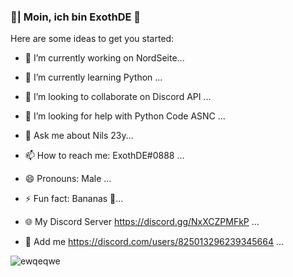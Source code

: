 ### 🤠| Moin, ich bin ExothDE 👋
Here are some ideas to get you started:

- 🔭 I’m currently working on NordSeite...
- 🌱 I’m currently learning Python ...
- 👯 I’m looking to collaborate on Discord API ...
- 🤔 I’m looking for help with Python Code ASNC ...
- 💬 Ask me about Nils 23y...
- 📫 How to reach me: ExothDE#0888 ...
- 😄 Pronouns: Male ...
- ⚡ Fun fact: Bananas 🤣...
- 🌐 My Discord Server https://discord.gg/NxXCZPMFkP ...

- 💙 Add me https://discord.com/users/825013296239345664 ...


![ewqeqwe](https://user-images.githubusercontent.com/38230414/151935379-21242cfc-c15b-4f3e-a385-d1a4fc68d197.png)

